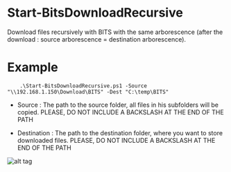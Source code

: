 # Start-BitsDownloadRecursive

Download files recursively with BITS with the same arborescence (after the download : source arborescence = destination arborescence).

# Example

```
    .\Start-BitsDownloadRecursive.ps1 -Source "\\192.168.1.150\Download\BITS" -Dest "C:\temp\BITS"
```

- Source : The path to the source folder, all files in his subfolders will be copied. PLEASE, DO NOT INCLUDE A BACKSLASH AT THE END OF THE PATH

- Destination : The path to the destination folder, where you want to store downloaded files. PLEASE, DO NOT INCLUDE A BACKSLASH AT THE END OF THE PATH

![alt tag](https://raw.githubusercontent.com/florianburnel/PowerShell/master/SYSTEM-Start-BitsDownloadRecursive/Images/Start-BitsDownloadRecursive-Exemple.png)
